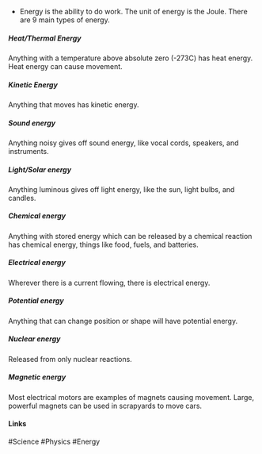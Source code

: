 - Energy is the ability to do work. The unit of energy is the Joule. There are 9 main types of energy.

##### Heat/Thermal Energy

Anything with a temperature above absolute zero (-273C) has heat energy. Heat energy can cause movement.

##### Kinetic Energy

Anything that moves has kinetic energy.

##### Sound energy

Anything noisy gives off sound energy, like vocal cords, speakers, and instruments.

##### Light/Solar energy

Anything luminous gives off light energy, like the sun, light bulbs, and candles.

##### Chemical energy

Anything with stored energy which can be released by a chemical reaction has chemical energy, things like food, fuels, and batteries.

##### Electrical energy

Wherever there is a current flowing, there is electrical energy.

##### Potential energy

Anything that can change position or shape will have potential energy.

##### Nuclear energy

Released from only nuclear reactions.

##### Magnetic energy

Most electrical motors are examples of magnets causing movement. Large, powerful magnets can be used in scrapyards to move cars.

#### Links
#Science #Physics #Energy